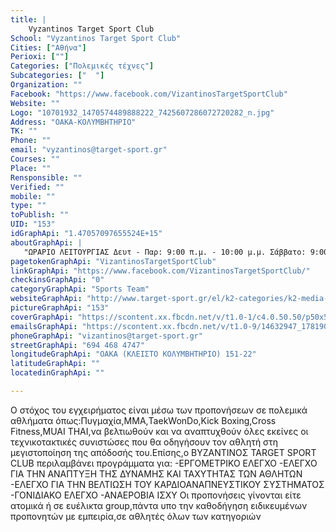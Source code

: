 ```yaml
---
title: |
    Vyzantinos Target Sport Club
School: "Vyzantinos Target Sport Club"
Cities: ["Αθήνα"]
Perioxi: [""]
Categories: ["Πολεμικές τέχνες"]
Subcategories: ["  "]
Organization: ""
Facebook: "https://www.facebook.com/VizantinosTargetSportClub"
Website: ""
Logo: "10701932_1470574489888222_7425607286072720282_n.jpg"
Address: "ΟΑΚΑ-ΚΟΛΥΜΒΗΤΗΡΙΟ"
TK: ""
Phone: ""
email: "vyzantinos@target-sport.gr"
Courses: ""
Place: ""
Rensponsible: ""
Verified: ""
mobile: ""
type: ""
toPublish: ""
UID: "153"
idGraphApi: "1.47057097655524E+15"
aboutGraphApi: | 
   "ΩΡΑΡΙΟ ΛΕΙΤΟΥΡΓΙΑΣ Δευτ - Παρ: 9:00 π.μ. - 10:00 μ.μ. Σάββατο: 9:00 π.μ. - 6:00 μ.μ. KICK BOXING - ΠΥΓΜΑΧΙΑ - FULL MUAY THAI - MMA - CROSS TRAINING"
pagetokenGraphApi: "VizantinosTargetSportClub"
linkGraphApi: "https://www.facebook.com/VizantinosTargetSportClub/"
checkinsGraphApi: "0"
categoryGraphApi: "Sports Team"
websiteGraphApi: "http://www.target-sport.gr/el/k2-categories/k2-media-manager/vyzantinos-syllogos-o-a-k-a"
pictureGraphApi: "153"
coverGraphApi: "https://scontent.xx.fbcdn.net/v/t1.0-1/c4.0.50.50/p50x50/10701932_1470574489888222_7425607286072720282_n.jpg?oh=3c36b3e19a3c9d624638a60e56366931&amp;oe=5B48C708"
emailsGraphApi: "https://scontent.xx.fbcdn.net/v/t1.0-9/14632947_1781904265421908_8023952632846468007_n.jpg?oh=1708fb30947218c0d9c962b3d5f5b411&amp;oe=5B4E27F2"
phoneGraphApi: "vizantinos@target-sport.gr"
streetGraphApi: "694 468 4747"
longitudeGraphApi: "ΟΑΚΑ (ΚΛΕΙΣΤΟ ΚΟΛΥΜΒΗΤΗΡΙΟ) 151-22"
latitudeGraphApi: ""
locatedinGraphApi: ""

---
```


Ο στόχος του εγχειρήματος είναι μέσω των προπονήσεων σε πολεμικά αθλήματα όπως:Πυγμαχία,ΜΜΑ,TaekWonDo,Kick Boxing,Cross Fitness,MUAI THAI,να βελτιωθούν και να αναπτυχθούν όλες εκείνες οι τεχνικοτακτικές συνιστώσες που θα οδηγήσουν τον αθλητή στη μεγιστοποίηση της απόδοσής του.Επίσης,ο ΒΥΖΑΝΤΙΝΟΣ TARGET SPORT CLUB περιλαμβάνει προγράμματα για: -ΕΡΓΟΜΕΤΡΙΚΟ ΕΛΕΓΧΟ -ΕΛΕΓΧΟ ΓΙΑ ΤΗΝ ΑΝΑΠΤΥΞΗ ΤΗΣ ΔΥΝΑΜΗΣ ΚΑΙ ΤΑΧΥΤΗΤΑΣ ΤΩΝ ΑΘΛΗΤΩΝ -ΕΛΕΓΧΟ ΓΙΑ ΤΗΝ ΒΕΛΤΙΩΣΗ ΤΟΥ ΚΑΡΔΙΟΑΝΑΠΝΕΥΣΤΙΚΟΥ ΣΥΣΤΗΜΑΤΟΣ -ΓΟΝΙΔΙΑΚΟ ΕΛΕΓΧΟ -ΑΝΑΕΡΟΒΙΑ ΙΣΧΥ Οι προπονήσεις γίνονται είτε ατομικά ή σε ευέλικτα group,πάντα υπο την καθοδήγηση ειδικευμένων προπονητών με εμπειρία,σε αθλητές όλων των κατηγοριών 

